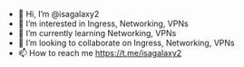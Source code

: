 - 👋 Hi, I’m @isagalaxy2
- 👀 I’m interested in Ingress, Networking, VPNs
- 🌱 I’m currently learning  Networking, VPNs
- 💞️ I’m looking to collaborate on Ingress, Networking, VPNs
- 📫 How to reach me https://t.me/isagalaxy2

<!---
isagalaxy2/isagalaxy2 is a ✨ special ✨ repository because its `README.md` (this file) appears on your GitHub profile.
You can click the Preview link to take a look at your changes.
--->
